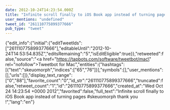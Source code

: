 ```yaml
---
date: 2012-10-24T14:23:54.000Z
title: "Infinite scroll finally to iOS Book app instead of turning pages #skeuomorph thank you !″"
user_mentions: "undefined"
tweet_id: "261110775899377666"
pub_type: "tweet"
---
```

{"edit_info":{"initial":{"editTweetIds":["261110775899377666"],"editableUntil":"2012-10-24T14:53:54.835Z","editsRemaining":"5","isEditEligible":true}},"retweeted":false,"source":"<a href=\"https://tapbots.com/software/tweetbot/mac\" rel=\"nofollow\">Tweetbot for Mac</a>","entities":{"hashtags":[{"text":"skeuomorph","indices":["65","76"]}],"symbols":[],"user_mentions":[],"urls":[]},"display_text_range":["0","88"],"favorite_count":"0","id_str":"261110775899377666","truncated":false,"retweet_count":"1","id":"261110775899377666","created_at":"Wed Oct 24 14:23:54 +0000 2012","favorited":false,"full_text":"Infinite scroll finally to iOS Book app instead of turning pages #skeuomorph thank you !","lang":"en"}
